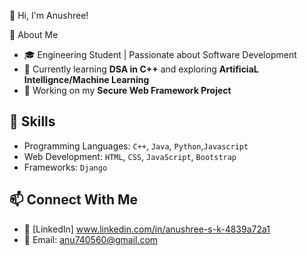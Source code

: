 👋 Hi, I'm Anushree!

🚀 About Me
- 🎓 Engineering Student | Passionate about Software Development
- 🌱 Currently learning **DSA in C++** and exploring **ArtificiaL Intellignce/Machine Learning**
- 🔭 Working on my **Secure Web Framework Project**

## 💼 Skills
- Programming Languages: `C++`, `Java`, `Python`,`Javascript`
- Web Development: `HTML`, `CSS`, `JavaScript`, `Bootstrap`
- Frameworks: `Django`

## 📫 Connect With Me
- 🔗 [LinkedIn] www.linkedin.com/in/anushree-s-k-4839a72a1
- 📧 Email: anu740560@gmail.com
